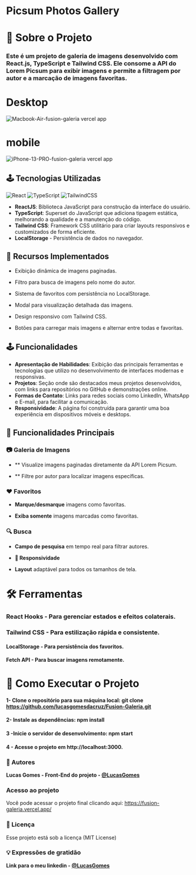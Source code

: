 

# Picsum Photos Gallery
# 📸 Sobre o Projeto

### Este é um projeto de galeria de imagens desenvolvido com React.js, TypeScript e Tailwind CSS. Ele consome a API do Lorem Picsum para exibir imagens e permite a filtragem por autor e a marcação de imagens favoritas.</br>
# Desktop
![Macbook-Air-fusion-galeria vercel app](https://github.com/user-attachments/assets/4132d4bf-5f23-4152-ba23-65e8b8aa9dac)


# mobile
![iPhone-13-PRO-fusion-galeria vercel app](https://github.com/user-attachments/assets/3dbfbe66-d966-41b6-86fe-bedb74dabafa)





## 🕹️ Tecnologias Utilizadas
![React](https://img.shields.io/badge/react-%2320232a.svg?style=for-the-badge&logo=react&logoColor=%2361DAFB) ![TypeScript](https://img.shields.io/badge/typescript-%23007ACC.svg?style=for-the-badge&logo=typescript&logoColor=white) ![TailwindCSS](https://img.shields.io/badge/tailwindcss-%2338B2AC.svg?style=for-the-badge&logo=tailwind-css&logoColor=white)

- **ReactJS**: Biblioteca JavaScript para construção da interface do usuário.</br>
- **TypeScript**: Superset do JavaScript que adiciona tipagem estática, melhorando a qualidade e a manutenção do código.</br>
- **Tailwind CSS**: Framework CSS utilitário para criar layouts responsivos e customizados de forma eficiente.</br>
- **LocalStorage** - Persistência de dados no navegador.</br>

## 🎨 Recursos Implementados

- Exibição dinâmica de imagens paginadas.</br>

- Filtro para busca de imagens pelo nome do autor.</br>

- Sistema de favoritos com persistência no LocalStorage.</br>

- Modal para visualização detalhada das imagens.</br>

- Design responsivo com Tailwind CSS.</br>

- Botões para carregar mais imagens e alternar entre todas e favoritas.</br>

## 🕹️ Funcionalidades

- **Apresentação de Habilidades**: Exibição das principais ferramentas e tecnologias que utilizo no desenvolvimento de interfaces modernas e responsivas.</br>
- **Projetos**: Seção onde são destacados meus projetos desenvolvidos, com links para repositórios no GitHub e demonstrações online.</br>
- **Formas de Contato**: Links para redes sociais como LinkedIn, WhatsApp e E-mail, para facilitar a comunicação.</br>
- **Responsividade**: A página foi construída para garantir uma boa experiência em dispositivos móveis e desktops.</br>

## 🌟 Funcionalidades Principais

### 📷 Galeria de Imagens

- ** Visualize imagens paginadas diretamente da API Lorem Picsum.

- ** Filtre por autor para localizar imagens específicas.

### ❤️ Favoritos

- **Marque/desmarque** imagens como favoritas.

- **Exiba somente** imagens marcadas como favoritas.

### 🔍 Busca

- **Campo de pesquisa** em tempo real para filtrar autores.

- **📏 Responsividade**

- **Layout** adaptável para todos os tamanhos de tela.

# 🛠️ Ferramentas

### React Hooks - Para gerenciar estados e efeitos colaterais.

### Tailwind CSS - Para estilização rápida e consistente.

#### LocalStorage - Para persistência dos favoritos.

#### Fetch API - Para buscar imagens remotamente.

# 🔧 Como Executar o Projeto

#### 1- Clone o repositório para sua máquina local: git clone https://github.com/lucasgomesdacruz/Fusion-Galeria.git

#### 2- Instale as dependências: npm install

#### 3 -Inicie o servidor de desenvolvimento: npm start

#### 4 - Acesse o projeto em http://localhost:3000.


### 👷 Autores

**Lucas Gomes - Front-End do projeto - [@LucasGomes](https://github.com/lucasgomesdacruz)**

### Acesso ao projeto
Você pode acessar o projeto final clicando aqui: <a>https://fusion-galeria.vercel.app/</a>

### 📄 Licença
Esse projeto está sob a licença (MIT License)

### 💡 Expressões de gratidão
**Link para o meu linkedin - [@LucasGomes](https://www.linkedin.com/in/lucaass1997)**






